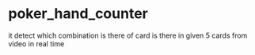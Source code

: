 # poker_hand_counter
it detect which combination is there of card is there in given 5 cards from video in real time
